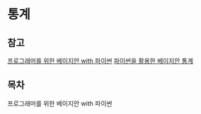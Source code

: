 # 통계

## 참고

[프로그래머를 위한 베이지안 with 파이썬](https://github.com/CamDavidsonPilon/Probabilistic-Programming-and-Bayesian-Methods-for-Hackers)
[파이썬을 활용한 베이지안 통계](https://github.com/AllenDowney/ThinkBayes2)

## 목차

프로그래머를 위한 베이지안 with 파이썬